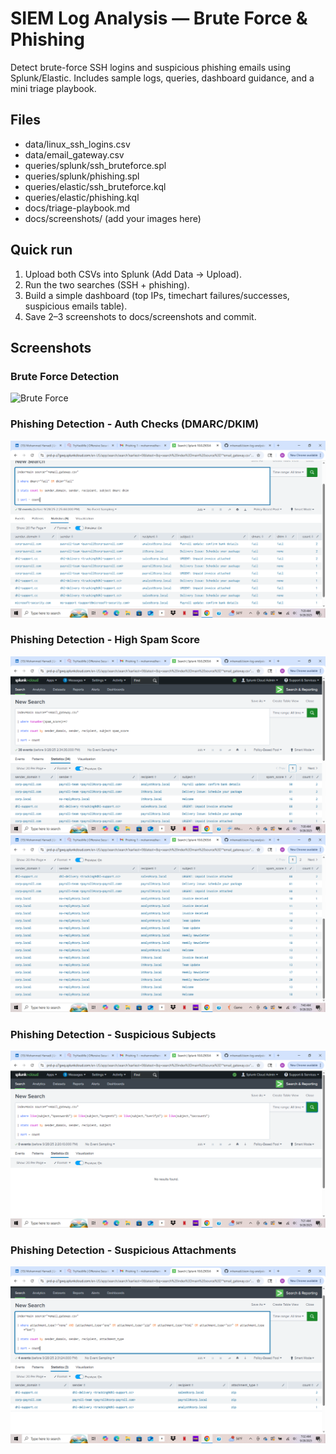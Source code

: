 
# SIEM Log Analysis — Brute Force & Phishing

Detect brute-force SSH logins and suspicious phishing emails using Splunk/Elastic. Includes sample logs, queries, dashboard guidance, and a mini triage playbook.

## Files
- data/linux_ssh_logins.csv
- data/email_gateway.csv
- queries/splunk/ssh_bruteforce.spl
- queries/splunk/phishing.spl
- queries/elastic/ssh_bruteforce.kql
- queries/elastic/phishing.kql
- docs/triage-playbook.md
- docs/screenshots/ (add your images here)

## Quick run
1) Upload both CSVs into Splunk (Add Data → Upload).  
2) Run the two searches (SSH + phishing).  
3) Build a simple dashboard (top IPs, timechart failures/successes, suspicious emails table).  
4) Save 2–3 screenshots to docs/screenshots and commit.

## Screenshots

### Brute Force Detection
![Brute Force](docs/screenshots/BruteForce.png)

### Phishing Detection - Auth Checks (DMARC/DKIM)
![Phishing Auth Checks](docs/screenshots/Phishing_AuthChecks_DMARC_DKIM.png)

### Phishing Detection - High Spam Score
![Phishing High Spam Score 1](docs/screenshots/Phishing_High_SpamScorePT1.png)
![Phishing High Spam Score 2](docs/screenshots/Phishing_High_SpamScorePT2.png)

### Phishing Detection - Suspicious Subjects
![Phishing Suspicious Subjects](docs/screenshots/Phishing_SuspiciousSubjects.png)

### Phishing Detection - Suspicious Attachments
![Suspicious Attachments](docs/screenshots/Suspicious_Attachments.png)